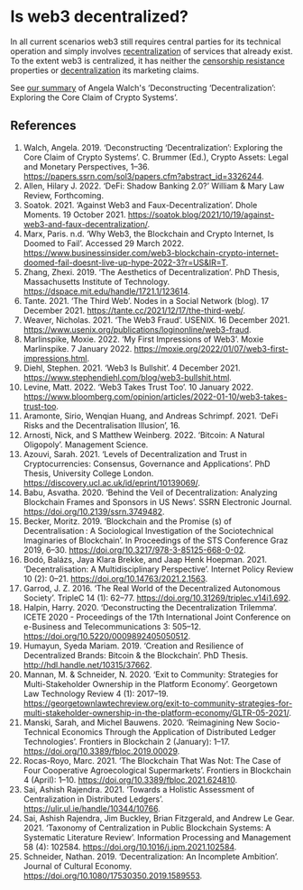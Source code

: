 # Is web3 decentralized?

In all current scenarios web3 still requires central parties for its technical operation and simply involves [recentralization](recentralization.md) of services that already exist. To the extent web3 is centralized, it has neither the [censorship resistance](censorship-resistence.md) properties or [decentralization](decentralization.md) its marketing claims.

See [our summary](https://web3.lifeitself.us/notes/deconstructing-decentralization) of Angela Walch's ‘Deconstructing ‘Decentralization’: Exploring the Core Claim of Crypto Systems’.

## References
1. Walch, Angela. 2019. ‘Deconstructing ‘Decentralization’: Exploring the Core Claim of Crypto Systems’. C. Brummer (Ed.), Crypto Assets: Legal and Monetary Perspectives, 1–36. https://papers.ssrn.com/sol3/papers.cfm?abstract_id=3326244.
1. Allen, Hilary J. 2022. ‘DeFi: Shadow Banking 2.0?’ William & Mary Law Review, Forthcoming.
1. Soatok. 2021. ‘Against Web3 and Faux-Decentralization’. Dhole Moments. 19 October 2021. https://soatok.blog/2021/10/19/against-web3-and-faux-decentralization/.
1. Marx, Paris. n.d. ‘Why Web3, the Blockchain and Crypto Internet, Is Doomed to Fail’. Accessed 29 March 2022. https://www.businessinsider.com/web3-blockchain-crypto-internet-doomed-fail-doesnt-live-up-hype-2022-3?r=US&IR=T.
1. Zhang, Zhexi. 2019. ‘The Aesthetics of Decentralization’. PhD Thesis, Massachusetts Institute of Technology. https://dspace.mit.edu/handle/1721.1/123614.
1. Tante. 2021. ‘The Third Web’. Nodes in a Social Network (blog). 17 December 2021. https://tante.cc/2021/12/17/the-third-web/.
1. Weaver, Nicholas. 2021. ‘The Web3 Fraud’. USENIX. 16 December 2021. https://www.usenix.org/publications/loginonline/web3-fraud.
1. Marlinspike, Moxie. 2022. ‘My First Impressions of Web3’. Moxie Marlinspike. 7 January 2022. https://moxie.org/2022/01/07/web3-first-impressions.html.
1. Diehl, Stephen. 2021. ‘Web3 Is Bullshit’. 4 December 2021. https://www.stephendiehl.com/blog/web3-bullshit.html.
1. Levine, Matt. 2022. ‘Web3 Takes Trust Too’. 10 January 2022. https://www.bloomberg.com/opinion/articles/2022-01-10/web3-takes-trust-too.
1. Aramonte, Sirio, Wenqian Huang, and Andreas Schrimpf. 2021. ‘DeFi Risks and the Decentralisation Illusion’, 16.
1. Arnosti, Nick, and S Matthew Weinberg. 2022. ‘Bitcoin: A Natural Oligopoly’. Management Science.
1. Azouvi, Sarah. 2021. ‘Levels of Decentralization and Trust in Cryptocurrencies: Consensus, Governance and Applications’. PhD Thesis, University College London. https://discovery.ucl.ac.uk/id/eprint/10139069/.
1. Babu, Asvatha. 2020. ‘Behind the Veil of Decentralization: Analyzing Blockchain Frames and Sponsors in US News’. SSRN Electronic Journal. https://doi.org/10.2139/ssrn.3749482.
1. Becker, Moritz. 2019. ‘Blockchain and the Promise (s) of Decentralisation : A Sociological Investigation of the Sociotechnical Imaginaries of Blockchain’. In Proceedings of the STS Conference Graz 2019, 6–30. https://doi.org/10.3217/978-3-85125-668-0-02.
1. Bodó, Balázs, Jaya Klara Brekke, and Jaap Henk Hoepman. 2021. ‘Decentralisation: A Multidisciplinary Perspective’. Internet Policy Review 10 (2): 0–21. https://doi.org/10.14763/2021.2.1563.
1. Garrod, J. Z. 2016. ‘The Real World of the Decentralized Autonomous Society’. TripleC 14 (1): 62–77. https://doi.org/10.31269/triplec.v14i1.692.
1. Halpin, Harry. 2020. ‘Deconstructing the Decentralization Trilemma’. ICETE 2020 - Proceedings of the 17th International Joint Conference on e-Business and Telecommunications 3: 505–12. https://doi.org/10.5220/0009892405050512.
1. Humayun, Syeda Mariam. 2019. ‘Creation and Resilience of Decentralized Brands: Bitcoin & the Blockchain’. PhD Thesis. http://hdl.handle.net/10315/37662.
1. Mannan, M. & Schneider, N. 2020. ‘Exit to Community: Strategies for Multi-Stakeholder Ownership in the Platform Economy’. Georgetown Law Technology Review 4 (1): 2017–19. https://georgetownlawtechreview.org/exit-to-community-strategies-for-multi-stakeholder-ownership-in-the-platform-economy/GLTR-05-2021/.
1. Manski, Sarah, and Michel Bauwens. 2020. ‘Reimagining New Socio-Technical Economics Through the Application of Distributed Ledger Technologies’. Frontiers in Blockchain 2 (January): 1–17. https://doi.org/10.3389/fbloc.2019.00029.
1. Rocas-Royo, Marc. 2021. ‘The Blockchain That Was Not: The Case of Four Cooperative Agroecological Supermarkets’. Frontiers in Blockchain 4 (April): 1–10. https://doi.org/10.3389/fbloc.2021.624810.
1. Sai, Ashish Rajendra. 2021. ‘Towards a Holistic Assessment of Centralization in Distributed Ledgers’. https://ulir.ul.ie/handle/10344/10766.
1. Sai, Ashish Rajendra, Jim Buckley, Brian Fitzgerald, and Andrew Le Gear. 2021. ‘Taxonomy of Centralization in Public Blockchain Systems: A Systematic Literature Review’. Information Processing and Management 58 (4): 102584. https://doi.org/10.1016/j.ipm.2021.102584.
1. Schneider, Nathan. 2019. ‘Decentralization: An Incomplete Ambition’. Journal of Cultural Economy. https://doi.org/10.1080/17530350.2019.1589553.
